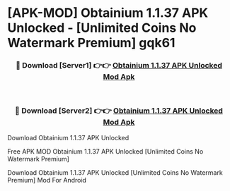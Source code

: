 # [APK-MOD] Obtainium 1.1.37 APK Unlocked - [Unlimited Coins No Watermark Premium] gqk61



<div align="center">
<h3>🔴 Download [Server1] 👉👉 <a href="https://momento.my/?title=Obtainium_1.1.37_APK_Unlocked">Obtainium 1.1.37 APK Unlocked Mod Apk</a></h3><br>

<h3>🔴 Download [Server2] 👉👉 <a href="https://momento.my/?title=Obtainium_1.1.37_APK_Unlocked">Obtainium 1.1.37 APK Unlocked Mod Apk</a></h3>
</div>



Download Obtainium 1.1.37 APK Unlocked 

Free APK MOD Obtainium 1.1.37 APK Unlocked [Unlimited Coins No Watermark Premium]

Download Obtainium 1.1.37 APK Unlocked [Unlimited Coins No Watermark Premium] Mod For Android
